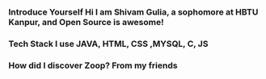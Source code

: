 ### Introduce Yourself Hi I am Shivam Gulia, a sophomore at HBTU Kanpur, and Open Source is awesome!

### Tech Stack I use  JAVA, HTML, CSS ,MYSQL, C, JS

### How did I discover Zoop? From my friends
